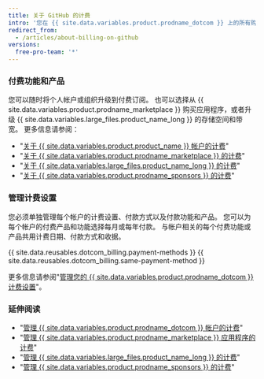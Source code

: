 ```yaml
---
title: 关于 GitHub 的计费
intro: '您在 {{ site.data.variables.product.prodname_dotcom }} 上的所有购买都共用您帐户的计费日期、付款方式和收据。'
redirect_from:
  - /articles/about-billing-on-github
versions:
  free-pro-team: '*'
---
```


### 付费功能和产品

您可以随时将个人帐户或组织升级到付费订阅。 也可以选择从 {{ site.data.variables.product.prodname_marketplace }} 购买应用程序，或者升级 {{ site.data.variables.large_files.product_name_long }} 的存储空间和带宽。 更多信息请参阅：
- "[关于 {{ site.data.variables.product.product_name }} 帐户的计费](/articles/about-billing-for-github-accounts)"
- "[关于 {{ site.data.variables.product.prodname_marketplace }} 的计费](/articles/about-billing-for-github-marketplace)"
- "[关于 {{ site.data.variables.large_files.product_name_long }} 的计费](/articles/about-billing-for-git-large-file-storage)"
- "[关于 {{ site.data.variables.product.prodname_sponsors }} 的计费](/articles/about-billing-for-github-sponsors)"

### 管理计费设置

您必须单独管理每个帐户的计费设置、付款方式以及付款功能和产品。 您可以为每个帐户的付费产品和功能选择每月或每年付款。 与帐户相关的每个付费功能或产品共用计费日期、付款方式和收据。

{{ site.data.reusables.dotcom_billing.payment-methods }} {{ site.data.reusables.dotcom_billing.same-payment-method }}

更多信息请参阅"[管理您的 {{ site.data.variables.product.prodname_dotcom }} 计费设置](/articles/managing-your-github-billing-settings)"。

### 延伸阅读

- "[管理 {{ site.data.variables.product.prodname_dotcom }} 帐户的计费](/articles/managing-billing-for-your-github-account)"
- "[管理 {{ site.data.variables.product.prodname_marketplace }} 应用程序的计费](/articles/managing-billing-for-github-marketplace-apps)"
- "[管理 {{ site.data.variables.large_files.product_name_long }} 的计费](/articles/managing-billing-for-git-large-file-storage)"
- "[管理 {{ site.data.variables.product.prodname_sponsors }} 的计费](/articles/managing-billing-for-github-sponsors)"
